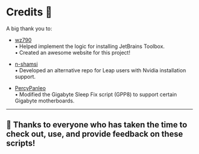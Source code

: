 # Credits 🤝

A big thank you to:

+ [wz790](https://github.com/wz790)  
  • Helped implement the logic for installing JetBrains Toolbox.  
  • Created an awesome website for this project!

+ [n-shamsi](https://github.com/n-shamsi)  
  • Developed an alternative repo for Leap users with Nvidia installation support.

+ [PercyPanleo](https://github.com/PercyPanleo)  
  • Modified the Gigabyte Sleep Fix script (GPP8) to support certain Gigabyte motherboards.

---

## 🙏 **Thanks to everyone who has taken the time to check out, use, and provide feedback on these scripts!**
